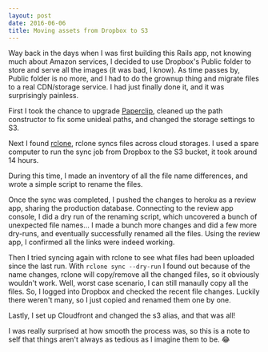 ```yaml
---
layout: post
date: 2016-06-06
title: Moving assets from Dropbox to S3
---
```


Way back in the days when I was first building this Rails app, not knowing much about Amazon services, I decided to use Dropbox's Public folder to store and serve all the images (it was bad, I know). As time passes by, Public folder is no more, and I had to do the grownup thing and migrate files to a real CDN/storage service. I had just finally done it, and it was surprisingly painless.

First I took the chance to upgrade [Paperclip](https://github.com/thoughtbot/paperclip), cleaned up the path constructor to fix some unideal paths, and changed the storage settings to S3.

Next I found [rclone](http://rclone.org/), rclone syncs files across cloud storages. I used a spare computer to run the sync job from Dropbox to the S3 bucket, it took around 14 hours.

During this time, I made an inventory of all the file name differences, and wrote a simple script to rename the files.

Once the sync was completed, I pushed the changes to heroku as a review app, sharing the production database. Connecting to the review app console, I did a dry run of the renaming script, which uncovered a bunch of unexpected file names... I made a bunch more changes and did a few more dry-runs, and eventually successfully renamed all the files. Using the review app, I confirmed all the links were indeed working.

Then I tried syncing again with rclone to see what files had been uploaded since the last run. With `rclone sync --dry-run` I found out because of the name changes, rclone will copy/remove all the changed files, so it obviously wouldn't work. Well, worst case scenario, I can still manaully copy all the files. So, I logged into Dropbox and checked the recent file changes. Luckily there weren't many, so I just copied and renamed them one by one.

Lastly, I set up Cloudfront and changed the s3 alias, and that was all!

I was really surprised at how smooth the process was, so this is a note to self that things aren't always as tedious as I imagine them to be. 😂
